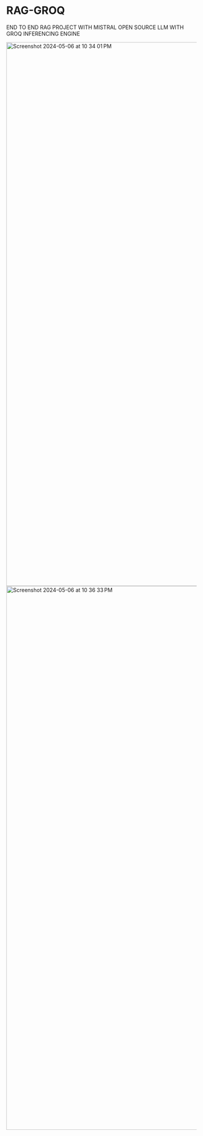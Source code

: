 # RAG-GROQ
END TO END RAG PROJECT WITH MISTRAL OPEN SOURCE LLM WITH GROQ INFERENCING ENGINE




<img width="1440" alt="Screenshot 2024-05-06 at 10 34 01 PM" src="https://github.com/tvanshika11/RAG-GROQ/assets/56580247/4d11ac4a-786c-4598-aad1-c21915201b36">



<img width="1440" alt="Screenshot 2024-05-06 at 10 36 33 PM" src="https://github.com/tvanshika11/RAG-GROQ/assets/56580247/0081631e-1d80-4d4c-ac33-e88f1b2eb25b">
